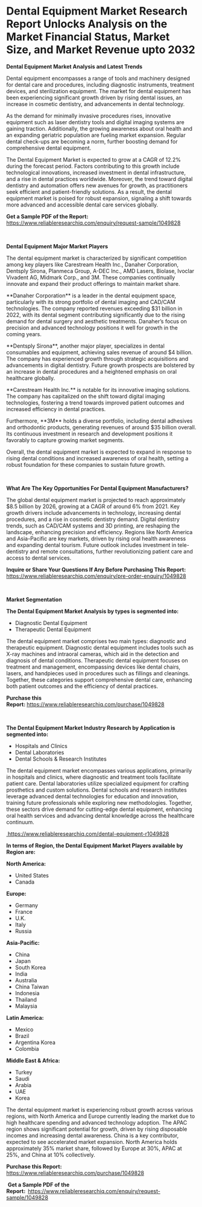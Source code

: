 <p><h1>Dental Equipment Market Research Report Unlocks Analysis on the Market Financial Status, Market Size, and Market Revenue upto 2032</h1></p><p><strong>Dental Equipment Market Analysis and Latest Trends</strong></p>
<p><p>Dental equipment encompasses a range of tools and machinery designed for dental care and procedures, including diagnostic instruments, treatment devices, and sterilization equipment. The market for dental equipment has been experiencing significant growth driven by rising dental issues, an increase in cosmetic dentistry, and advancements in dental technology.</p><p>As the demand for minimally invasive procedures rises, innovative equipment such as laser dentistry tools and digital imaging systems are gaining traction. Additionally, the growing awareness about oral health and an expanding geriatric population are fueling market expansion. Regular dental check-ups are becoming a norm, further boosting demand for comprehensive dental equipment.</p><p>The Dental Equipment Market is expected to grow at a CAGR of 12.2% during the forecast period. Factors contributing to this growth include technological innovations, increased investment in dental infrastructure, and a rise in dental practices worldwide. Moreover, the trend toward digital dentistry and automation offers new avenues for growth, as practitioners seek efficient and patient-friendly solutions. As a result, the dental equipment market is poised for robust expansion, signaling a shift towards more advanced and accessible dental care services globally.</p></p>
<p><strong>Get a Sample PDF of the Report:&nbsp;</strong> <a href="https://www.reliableresearchiq.com/enquiry/request-sample/1049828?utm_campaign=1117&utm_medium=2&utm_source=Github&utm_content=ia&utm_term=13042025&utm_id=dental-equipment">https://www.reliableresearchiq.com/enquiry/request-sample/1049828</a></p>
<p>&nbsp;</p>
<p><strong>Dental Equipment Major Market Players</strong></p>
<p><p>The dental equipment market is characterized by significant competition among key players like Carestream Health Inc., Danaher Corporation, Dentsply Sirona, Planmeca Group, A-DEC Inc., AMD Lasers, Biolase, Ivoclar Vivadent AG, Midmark Corp., and 3M. These companies continually innovate and expand their product offerings to maintain market share.</p><p>**Danaher Corporation** is a leader in the dental equipment space, particularly with its strong portfolio of dental imaging and CAD/CAM technologies. The company reported revenues exceeding $31 billion in 2022, with its dental segment contributing significantly due to the rising demand for dental surgery and aesthetic treatments. Danaher’s focus on precision and advanced technology positions it well for growth in the coming years.</p><p>**Dentsply Sirona**, another major player, specializes in dental consumables and equipment, achieving sales revenue of around $4 billion. The company has experienced growth through strategic acquisitions and advancements in digital dentistry. Future growth prospects are bolstered by an increase in dental procedures and a heightened emphasis on oral healthcare globally.</p><p>**Carestream Health Inc.** is notable for its innovative imaging solutions. The company has capitalized on the shift toward digital imaging technologies, fostering a trend towards improved patient outcomes and increased efficiency in dental practices.</p><p>Furthermore, **3M** holds a diverse portfolio, including dental adhesives and orthodontic products, generating revenues of around $35 billion overall. Its continuous investment in research and development positions it favorably to capture growing market segments.</p><p>Overall, the dental equipment market is expected to expand in response to rising dental conditions and increased awareness of oral health, setting a robust foundation for these companies to sustain future growth.</p></p>
<p>&nbsp;</p>
<p><strong>What Are The Key Opportunities For Dental Equipment Manufacturers?</strong></p>
<p><p>The global dental equipment market is projected to reach approximately $8.5 billion by 2026, growing at a CAGR of around 6% from 2021. Key growth drivers include advancements in technology, increasing dental procedures, and a rise in cosmetic dentistry demand. Digital dentistry trends, such as CAD/CAM systems and 3D printing, are reshaping the landscape, enhancing precision and efficiency. Regions like North America and Asia-Pacific are key markets, driven by rising oral health awareness and expanding dental tourism. Future outlook includes investment in tele-dentistry and remote consultations, further revolutionizing patient care and access to dental services.</p></p>
<p><strong>Inquire or Share Your Questions If Any Before Purchasing This Report:</strong> <a href="https://www.reliableresearchiq.com/enquiry/pre-order-enquiry/1049828?utm_campaign=1117&utm_medium=2&utm_source=Github&utm_content=ia&utm_term=13042025&utm_id=dental-equipment">https://www.reliableresearchiq.com/enquiry/pre-order-enquiry/1049828</a></p>
<p>&nbsp;</p>
<p><strong>Market Segmentation</strong></p>
<p><strong>The Dental Equipment Market Analysis by types is segmented into:</strong></p>
<p><ul><li>Diagnostic Dental Equipment</li><li>Therapeutic Dental Equipment</li></ul></p>
<p><p>The dental equipment market comprises two main types: diagnostic and therapeutic equipment. Diagnostic dental equipment includes tools such as X-ray machines and intraoral cameras, which aid in the detection and diagnosis of dental conditions. Therapeutic dental equipment focuses on treatment and management, encompassing devices like dental chairs, lasers, and handpieces used in procedures such as fillings and cleanings. Together, these categories support comprehensive dental care, enhancing both patient outcomes and the efficiency of dental practices.</p></p>
<p><strong>Purchase this Report:&nbsp;</strong><a href="https://www.reliableresearchiq.com/purchase/1049828?utm_campaign=1117&utm_medium=2&utm_source=Github&utm_content=ia&utm_term=13042025&utm_id=dental-equipment">https://www.reliableresearchiq.com/purchase/1049828</a></p>
<p>&nbsp;</p>
<p><strong>The Dental Equipment Market Industry Research by Application is segmented into:</strong></p>
<p><ul><li>Hospitals and Clinics</li><li>Dental Laboratories</li><li>Dental Schools & Research Institutes</li></ul></p>
<p><p>The dental equipment market encompasses various applications, primarily in hospitals and clinics, where diagnostic and treatment tools facilitate patient care. Dental laboratories utilize specialized equipment for crafting prosthetics and custom solutions. Dental schools and research institutes leverage advanced dental technologies for education and innovation, training future professionals while exploring new methodologies. Together, these sectors drive demand for cutting-edge dental equipment, enhancing oral health services and advancing dental knowledge across the healthcare continuum.</p></p>
<p><a href="https://www.reliableresearchiq.com/dental-equipment-r1049828?utm_campaign=1117&utm_medium=2&utm_source=Github&utm_content=ia&utm_term=13042025&utm_id=dental-equipment">&nbsp;https://www.reliableresearchiq.com/dental-equipment-r1049828</a></p>
<p><strong>In terms of Region, the Dental Equipment Market Players available by Region are:</strong></p>
<p>
    <p> <strong> North America: </strong>
        <ul>
            <li>United States</li>
            <li>Canada</li>
        </ul>
        </p> 
    <p> <strong> Europe: </strong>
        <ul>
            <li>Germany</li>
            <li>France</li>
            <li>U.K.</li>
            <li>Italy</li>
            <li>Russia</li>
        </ul>
        </p> 
    <p> <strong> Asia-Pacific: </strong>
        <ul>
            <li>China</li>
            <li>Japan</li>
            <li>South Korea</li>
            <li>India</li>
            <li>Australia</li>
            <li>China Taiwan</li>
            <li>Indonesia</li>
            <li>Thailand</li>
            <li>Malaysia</li>
        </ul>
        </p> 
    <p> <strong> Latin America: </strong>
        <ul>
            <li>Mexico</li>
            <li>Brazil</li>
            <li>Argentina Korea</li>
            <li>Colombia</li>
        </ul>
        </p> 
    <p> <strong> Middle East & Africa: </strong>
        <ul>
            <li>Turkey</li>
            <li>Saudi</li>
            <li>Arabia</li>
            <li>UAE</li>
            <li>Korea</li>
        </ul>
    </p>
    </p>
<p><p>The dental equipment market is experiencing robust growth across various regions, with North America and Europe currently leading the market due to high healthcare spending and advanced technology adoption. The APAC region shows significant potential for growth, driven by rising disposable incomes and increasing dental awareness. China is a key contributor, expected to see accelerated market expansion. North America holds approximately 35% market share, followed by Europe at 30%, APAC at 25%, and China at 10% collectively.</p></p>
<p><strong>Purchase this Report: </strong><a href="https://www.reliableresearchiq.com/purchase/1049828?utm_campaign=1117&utm_medium=2&utm_source=Github&utm_content=ia&utm_term=13042025&utm_id=dental-equipment">https://www.reliableresearchiq.com/purchase/1049828</a></p>
<p>&nbsp;<strong>Get a Sample PDF of the Report:&nbsp;&nbsp;</strong><a href="https://www.reliableresearchiq.com/enquiry/request-sample/1049828?utm_campaign=1117&utm_medium=2&utm_source=Github&utm_content=ia&utm_term=13042025&utm_id=dental-equipment">https://www.reliableresearchiq.com/enquiry/request-sample/1049828</a></p>
<p><strong></strong></p>
<p><p></p><p></p><p></p></p>